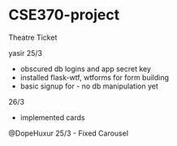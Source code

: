 

# CSE370-project
Theatre Ticket 

yasir
25/3
  - obscured db logins and app secret key 
  - installed flask-wtf, wtforms for form building
  - basic signup for - no db manipulation yet

26/3
  - implemented cards

@DopeHuxur
    25/3 - Fixed Carousel

